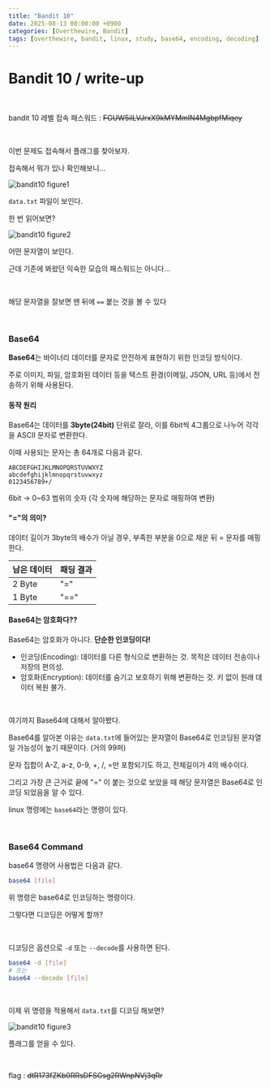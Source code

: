 ```yaml
---
title: "Bandit 10"
date: 2025-08-13 00:00:00 +0900
categories: [Overthewire, Bandit]
tags: [overthewire, bandit, linux, study, base64, encoding, decoding]
---
```


# Bandit 10 / write-up

<br>

bandit 10 레벨 접속 패스워드 : ~~FGUW5ilLVJrxX9kMYMmlN4MgbpfMiqey~~
    
<br>

이번 문제도 접속해서 플래그를 찾아보자.

접속해서 뭐가 있나 확인해보니…

![bandit10 figure1](/assets/img/bandit/2025-08-10-10-12-37.png)

`data.txt` 파일이 보인다.

한 번 읽어보면?

![bandit10 figure2](/assets/img/bandit/2025-08-10-10-13-42.png)

어떤 문자열이 보인다.

근데 기존에 봐왔던 익숙한 모습의 패스워드는 아니다...

<br>

해당 문자열을 잘보면 맨 뒤에 `==` 붙는 것을 볼 수 있다

<br>

### Base64

**Base64**는 바이너리 데이터를 문자로 안전하게 표현하기 위한 인코딩 방식이다.

주로 이미지, 파일, 암호화된 데이터 등을 텍스트 환경(이메일, JSON, URL 등)에서 전송하기 위해 사용된다.

#### 동작 원리

Base64는 데이터를 **3byte(24bit)** 단위로 잘라, 이를 6bit씩 4그룹으로 나누어 각각을 ASCII 문자로 변환한다.

이때 사용되는 문자는 총 64개로 다음과 같다.

```plaintext
ABCDEFGHIJKLMNOPQRSTUVWXYZ
abcdefghijklmnopqrstuvwxyz
0123456789+/
```

6bit -> 0~63 범위의 숫자 (각 숫자에 해당하는 문자로 매핑하여 변환)

#### "="의 의미?

데이터 길이가 3byte의 배수가 아닐 경우, 부족한 부분을 0으로 채운 뒤 = 문자를 매핑한다.

| 남은 데이터 | 패딩 결과 |
|--------|------|
| 2 Byte | "=" |
| 1 Byte | "==" |

#### Base64는 암호화다??

Base64는 암호화가 아니다. **단순한 인코딩이다!**

- 인코딩(Encoding): 데이터를 다른 형식으로 변환하는 것. 목적은 데이터 전송이나 저장의 편의성.
- 암호화(Encryption): 데이터를 숨기고 보호하기 위해 변환하는 것. 키 없이 원래 데이터 복원 불가.

<br>

여기까지 Base64에 대해서 알아봤다.

Base64를 알아본 이유는 `data.txt`에 들어있는 문자열이 Base64로 인코딩된 문자열일 가능성이 높기 때문이다. (거의 99퍼)

문자 집합이 A-Z, a-z, 0-9, +, /, =만 포함되기도 하고, 전체길이가 4의 배수이다.

그리고 가장 큰 근거로 끝에 "=" 이 붙는 것으로 보았을 때 해당 문자열은 Base64로 인코딩 되었음을 알 수 있다.

linux 명령에는 `base64`라는 명령이 있다.

<br>

### Base64 Command

base64 명령어 사용법은 다음과 같다.

```bash
base64 [file]
```

위 명령은 base64로 인코딩하는 명령이다.

그렇다면 디코딩은 어떻게 할까?

<br>

디코딩은 옵션으로 `-d` 또는 `--decode`를 사용하면 된다.

```bash
base64 -d [file]
# 또는
base64 --decode [file]
```

<br>

이제 위 명령을 적용해서 `data.txt`를 디코딩 해보면?

![bandit10 figure3](/assets/img/bandit/2025-08-10-10-17-21.png)

플래그를 얻을 수 있다.

<br>

flag : ~~dtR173fZKb0RRsDFSGsg2RWnpNVj3qRr~~